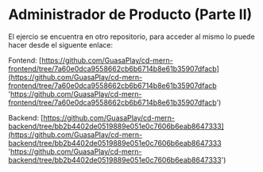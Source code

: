 # Administrador de Producto (Parte II)

El ejercio se encuentra en otro repositorio, para acceder al mismo lo puede hacer desde el siguente enlace:

Fontend: [https://github.com/GuasaPlay/cd-mern-frontend/tree/7a60e0dca9558662cb6b6714b8e61b35907dfacb](https://github.com/GuasaPlay/cd-mern-frontend/tree/7a60e0dca9558662cb6b6714b8e61b35907dfacb 'https://github.com/GuasaPlay/cd-mern-frontend/tree/7a60e0dca9558662cb6b6714b8e61b35907dfacb')

Backend: [https://github.com/GuasaPlay/cd-mern-backend/tree/bb2b4402de0519889e051e0c7606b6eab8647333](https://github.com/GuasaPlay/cd-mern-backend/tree/bb2b4402de0519889e051e0c7606b6eab8647333 'https://github.com/GuasaPlay/cd-mern-backend/tree/bb2b4402de0519889e051e0c7606b6eab8647333')
